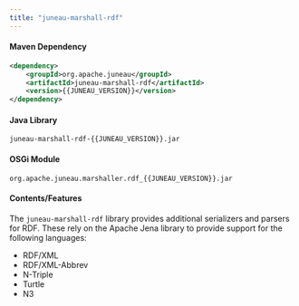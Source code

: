 ```yaml
---
title: "juneau-marshall-rdf"
---
```


#### Maven Dependency

```xml
<dependency>
    <groupId>org.apache.juneau</groupId>
    <artifactId>juneau-marshall-rdf</artifactId>
    <version>{{JUNEAU_VERSION}}</version>
</dependency>
```

#### Java Library

```text
juneau-marshall-rdf-{{JUNEAU_VERSION}}.jar
```

#### OSGi Module

```text
org.apache.juneau.marshaller.rdf_{{JUNEAU_VERSION}}.jar
```

#### Contents/Features

The `juneau-marshall-rdf` library provides additional serializers and parsers for RDF.
These rely on the Apache Jena library to provide support for the following languages:
- RDF/XML
- RDF/XML-Abbrev
- N-Triple
- Turtle
- N3
